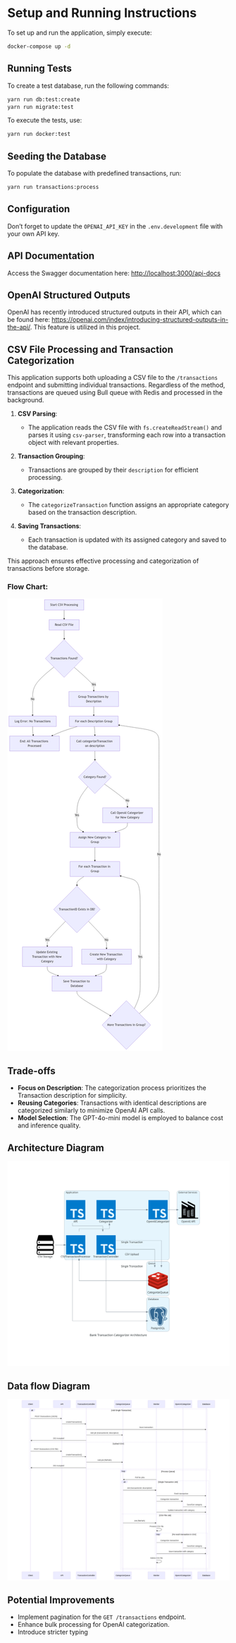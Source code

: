# Setup and Running Instructions

To set up and run the application, simply execute:

```bash
docker-compose up -d
```

## Running Tests

To create a test database, run the following commands:

```bash
yarn run db:test:create
yarn run migrate:test
```

To execute the tests, use:

```bash
yarn run docker:test
```

## Seeding the Database

To populate the database with predefined transactions, run:

```bash
yarn run transactions:process
```

## Configuration

Don’t forget to update the `OPENAI_API_KEY` in the `.env.development` file with your own API key.

## API Documentation

Access the Swagger documentation here: [http://localhost:3000/api-docs](http://localhost:3000/api-docs)

## OpenAI Structured Outputs

OpenAI has recently introduced structured outputs in their API, which can be found here: https://openai.com/index/introducing-structured-outputs-in-the-api/. This feature is utilized in this project.

## CSV File Processing and Transaction Categorization

This application supports both uploading a CSV file to the `/transactions` endpoint and submitting individual transactions. Regardless of the method, transactions are queued using Bull queue with Redis and processed in the background.

1. **CSV Parsing**: 
   - The application reads the CSV file with `fs.createReadStream()` and parses it using `csv-parser`, transforming each row into a transaction object with relevant properties.

2. **Transaction Grouping**: 
   - Transactions are grouped by their `description` for efficient processing.

3. **Categorization**: 
   - The `categorizeTransaction` function assigns an appropriate category based on the transaction description.

4. **Saving Transactions**: 
   - Each transaction is updated with its assigned category and saved to the database.

This approach ensures effective processing and categorization of transactions before storage.

### Flow Chart:

![Architecture Diagram](flow_chart.png)

## Trade-offs

- **Focus on Description**: The categorization process prioritizes the Transaction description for simplicity.
- **Reusing Categories**: Transactions with identical descriptions are categorized similarly to minimize OpenAI API calls.
- **Model Selection**: The GPT-4o-mini model is employed to balance cost and inference quality.

## Architecture Diagram

![Architecture Diagram](architecture_diagram.png)

## Data flow Diagram

![Sequence Diagram](sequence_diagram.png)

## Potential Improvements

- Implement pagination for the `GET /transactions` endpoint.
- Enhance bulk processing for OpenAI categorization.
- Introduce stricter typing
